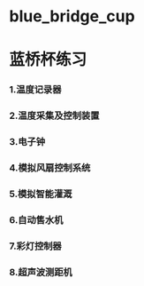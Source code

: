 # blue_bridge_cup
# 蓝桥杯练习

### 1.温度记录器
### 2.温度采集及控制装置
### 3.电子钟
### 4.模拟风扇控制系统
### 5.模拟智能灌溉
### 6.自动售水机
### 7.彩灯控制器
### 8.超声波测距机
